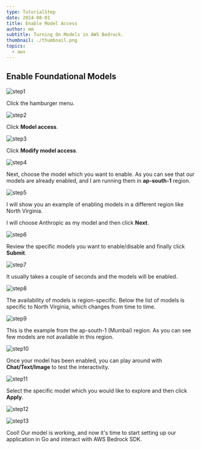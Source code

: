 ```yaml
---
type: TutorialStep
date: 2024-08-01
title: Enable Model Access
author: mm
subtitle: Turning On Models in AWS Bedrock.
thumbnail: ./thumbnail.png
topics:
  - aws
---
```


## Enable Foundational Models



![step1](./images/step1.png)

Click the hamburger menu.

![step2](./images/step2.png)

Click **Model access**.

![step3](./images/step3.png)

Click **Modify model access**.

![step4](./images/step4.png)

Next, choose the model which you want to enable. As you can see that our models are already enabled, and I am running them in **ap-south-1** region.

![step5](./images/step5.png)

I will show you an example of enabling models in a different region like North Virginia.

I will choose Anthropic as my model and then click **Next**.

![step6](./images/step6.png)

Review the specific models you want to enable/disable and finally click **Submit**.

![step7](./images/step7.png)

It usually takes a couple of seconds and the models will be enabled.

![step8](./images/step8.png)

The availability of models is region-specific. Below the list of models is specific to North Virginia, which changes from time to time.

![step9](./images/step9.png)

This is the example from the ap-south-1 (Mumbai) region. As you can see few models are not available in this region.

![step10](./images/step10.png)

Once your model has been enabled, you can play around with **Chat/Text/Image** to test the interactivity.

![step11](./images/step11.png)

Select the specific model which you would like to explore and then click **Apply**.

![step12](./images/step12.png)

![step13](./images/step13.png)

Cool! Our model is working, and now it's time to start setting up our application in Go and interact with AWS Bedrock SDK.

